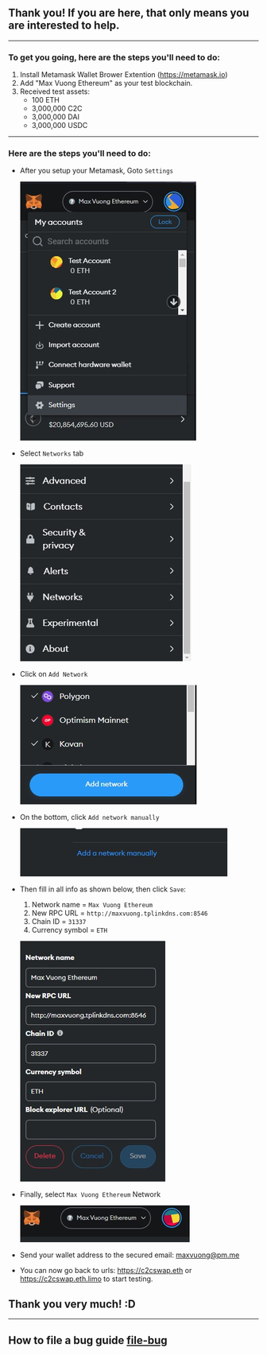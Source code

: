 ## Thank you! If you are here, that only means you are interested to help.

---

### To get you going, here are the steps you'll need to do:

1.  Install Metamask Wallet Brower Extention (https://metamask.io)
1.  Add "Max Vuong Ethereum" as your test blockchain.
1.  Received test assets:
    - 100 ETH
    - 3,000,000 C2C
    - 3,000,000 DAI
    - 3,000,000 USDC

---

### Here are the steps you'll need to do:

- After you setup your Metamask, Goto `Settings`

  ![Port Forwarding](..//assets/metamask-settings.JPG)

- Select `Networks` tab

  ![Port Forwarding](..//assets/metamask-select-network.JPG)

- Click on `Add Network`

  ![Port Forwarding](..//assets/metamask-add-network.JPG)

- On the bottom, click `Add network manually`

  ![Port Forwarding](..//assets/metamask-add-network-manually.JPG)

- Then fill in all info as shown below, then click `Save`:

  1. Network name = `Max Vuong Ethereum`
  1. New RPC URL = `http://maxvuong.tplinkdns.com:8546`
  1. Chain ID = `31337`
  1. Currency symbol = `ETH`

  ![Port Forwarding](..//assets/metamask-maxvuong-network.JPG)

- Finally, select `Max Vuong Ethereum` Network

  ![Port Forwarding](..//assets/metamask-select-maxvuong-network.JPG)

- Send your wallet address to the secured email: maxvuong@pm.me

- You can now go back to urls: https://c2cswap.eth or https://c2cswap.eth.limo to start testing.

## Thank you very much! :D

---

## How to file a bug guide [file-bug](./file-bug.md)
